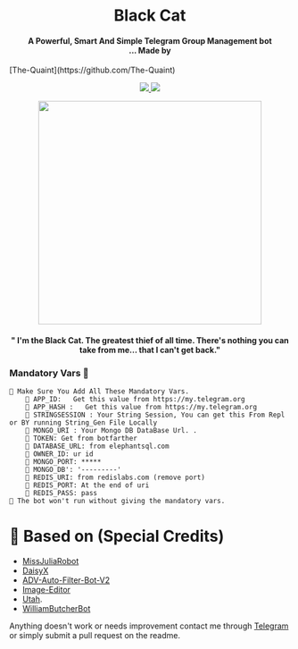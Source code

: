 <h1 align="center"><b>Black Cat</b></h1>

<h4 align="center">A Powerful, Smart And Simple Telegram Group Management bot <br> ... Made by </h4>[The-Quaint](https://github.com/The-Quaint)
<p align='center'>
  <a href="https://www.python.org/" alt="made-with-python"> <img src="https://img.shields.io/badge/Made%20with-Python-1f425f.svg?style=flat-square&logo=python&color=blue" /> </a>
  <a href="https://github.com/TeamDaisyX/DaisyX-v2/graphs/commit-activity" alt="Maintenance"> <img src="https://img.shields.io/badge/Maintained%3F-yes-green.svg?style=flat-square" /> </a>
</p>


<p align="center"><a href="https://t.me/The_Quaint"><img src="https://telegra.ph/file/c6a5d47f31be067b03cb6.jpg" width="400"></a></p>
<p align="center">
<h4 align="center">" I'm the Black Cat. The greatest thief of all time. There's nothing you can take from me... that I can't get back."</h4>
</p>

### Mandatory Vars 📒
```
📍 Make Sure You Add All These Mandatory Vars. 
    📌 APP_ID:   Get this value from https://my.telegram.org
    📌 APP_HASH :   Get this value from https://my.telegram.org
    📌 STRINGSESSION : Your String Session, You can get this From Repl or BY running String_Gen File Locally
    📌 MONGO_URI : Your Mongo DB DataBase Url. .
    📌 TOKEN: Get from botfarther
    📌 DATABASE_URL: from elephantsql.com
    📌 OWNER_ID: ur id
    📌 MONGO_PORT: *****
    📌 MONGO_DB': '---------'
    📌 REDIS_URI: from redislabs.com (remove port)
    📌 REDIS_PORT: At the end of uri
    📌 REDIS_PASS: pass
📍 The bot won't run without giving the mandatory vars.
```


# 🤩 Based on (Special Credits)

 - [MissJuliaRobot](https://github.com/MissJuliaRobot/MissJuliaRobot)
 - [DaisyX](https://github.com/teamDaisyX/daisy-x)
 - [ADV-Auto-Filter-Bot-V2](https://github.com/AlbertEinsteinTG/Adv-Auto-Filter-Bot-V2)
 - [Image-Editor](https://github.com/TroJanzHEX/Image-Editor/)
 - [Utah](https://github.com/minatouzuki/utah).
 - [WilliamButcherBot](https://github.com/thehamkercat/WilliamButcherBot)


Anything doesn't work or needs improvement contact me through [Telegram](https://t.me/The_Quaint) or simply submit a pull request on the readme.
